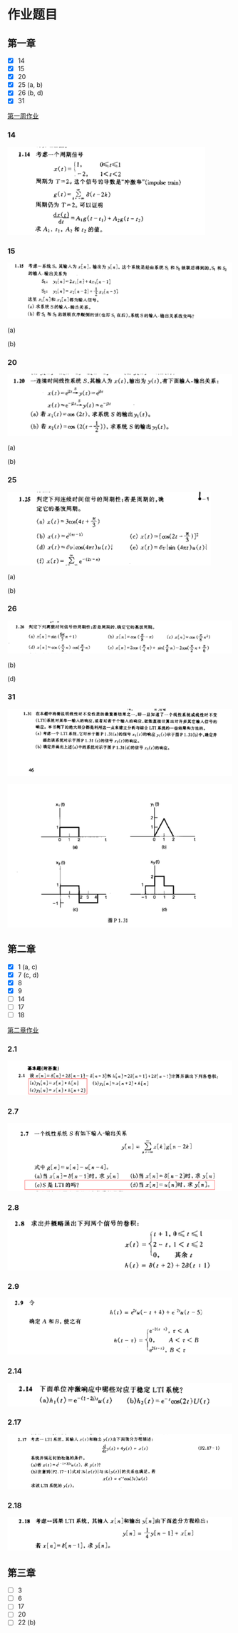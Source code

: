 # 作业题目

## 第一章

- [x] 14
- [x] 15
- [x] 20
- [x] 25 (a, b)
- [x] 26 (b, d)
- [x] 31

[第一周作业](./第一章作业.md)

### 14

![1.14](./1.14.png)

### 15

![1.15](./1.15.png)

(a)

(b)

### 20

![1.20](./1.20.png)

(a)

(b)


### 25

![1.25](./1.25.png)

(a)

(b)

### 26

![1.26](./1.26.png)

(b)

(d)

### 31

![1.31.1](./1.31.1.png)

![1.31.2](./1.31.2.png)

## 第二章

- [x] 1 (a, c)
- [x] 7 (c, d)
- [x] 8
- [x] 9
- [ ] 14
- [ ] 17
- [ ] 18

[第二章作业](./第二章作业.md)

### 2.1

![2.1](./2.1.png)

### 2.7

![2.7](./2.7.png)

### 2.8

![2.8](./2.8.png)

### 2.9

![2.9](./2.9.png)

### 2.14

![2.14](./2.14.png)

### 2.17

![2.17](./2.17.png)

### 2.18

![2.18](./2.18.png)

## 第三章

- [ ] 3
- [ ] 6
- [ ] 17
- [ ] 20
- [ ] 22 (b)